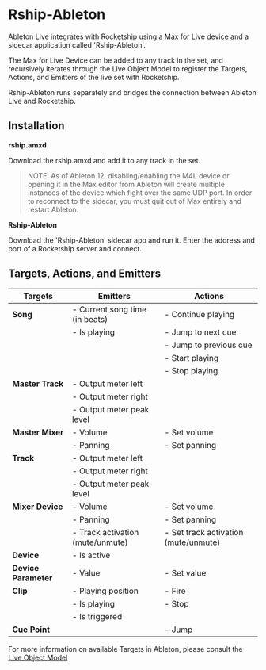 # Rship-Ableton

Ableton Live integrates with Rocketship using a Max for Live device and a sidecar application called 'Rship-Ableton'.

The Max for Live Device can be added to any track in the set, and recursively iterates through the Live Object Model to register the Targets, Actions, and Emitters of the live set with Rocketship.

Rship-Ableton runs separately and bridges the connection between Ableton Live and Rocketship.

## Installation

**rship.amxd**

Download the rship.amxd and add it to any track in the set.

> NOTE: As of Ableton 12, disabling/enabling the M4L device or opening it in the Max editor from Ableton will create multiple instances of the device which fight over the same UDP port. In order to reconnect to the sidecar, you must quit out of Max entirely and restart Ableton.

**Rship-Ableton**

Download the 'Rship-Ableton' sidecar app and run it. Enter the address and port of a Rocketship server and connect.

## Targets, Actions, and Emitters

| Targets          | Emitters                          | Actions                              |
|------------------|-----------------------------------|--------------------------------------|
| **Song**         | - Current song time (in beats)    | - Continue playing                   |
|                  | - Is playing                      | - Jump to next cue                   |
|                  |                                   | - Jump to previous cue               |
|                  |                                   | - Start playing                      |
|                  |                                   | - Stop playing                       |
| **Master Track** | - Output meter left               |                                      |
|                  | - Output meter right              |                                      |
|                  | - Output meter peak level         |                                      |
| **Master Mixer** | - Volume                          | - Set volume                         |
|                  | - Panning                         | - Set panning                        |
| **Track**        | - Output meter left               |                                      |
|                  | - Output meter right              |                                      |
|                  | - Output meter peak level         |                                      |
| **Mixer Device** | - Volume                          | - Set volume                         |
|                  | - Panning                         | - Set panning                        |
|                  | - Track activation (mute/unmute)  | - Set track activation (mute/unmute) |
| **Device**       | - Is active                       |                                      |
| **Device Parameter** | - Value                       | - Set value                          |
| **Clip**         | - Playing position                | - Fire                               |
|                  | - Is playing                      | - Stop                               |
|                  | - Is triggered                    |                                      |
| **Cue Point**    |                                   | - Jump                               |

For more information on available Targets in Ableton, please consult the [Live Object Model](https://docs.cycling74.com/max8/vignettes/live_object_model)